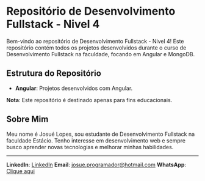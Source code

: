 # Repositório de Desenvolvimento Fullstack - Nivel 4

Bem-vindo ao repositório de Desenvolvimento Fullstack - Nivel 4! Este repositório contém todos os projetos desenvolvidos durante o curso de Desenvolvimento Fullstack na faculdade, focando em Angular e MongoDB.

## Estrutura do Repositório

- **Angular**: Projetos desenvolvidos com Angular.


**Nota**: Este repositório é destinado apenas para fins educacionais.

## Sobre Mim

Meu nome é Josué Lopes, sou estudante de Desenvolvimento Fullstack na faculdade Estácio. Tenho interesse em desenvolvimento web e sempre busco aprender novas tecnologias e melhorar minhas habilidades.

---

**LinkedIn**: [LinkedIn](https://www.linkedin.com/in/josue-gomes-lopes-a5481728b/)
**Email**: [josue.programador@hotmail.com](mailto:josue.programador@hotmail.com)
**WhatsApp**: [Clique aqui](https://wa.me/5587999196460)
